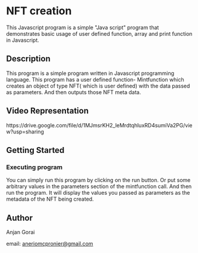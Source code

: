 <h1>NFT creation </h1>

This Javascript program is a simple "Java script" program that demonstrates basic usage of user defined function, array and print function in Javascript.
<h2>Description</h2>
This program is a simple program written in Javascript programming language. This program has a user defined function- Mintfunction which creates an object of type NFT( which is user defined) with the data passed as parameters. And then outputs those NFT meta data.

<h2> Video Representation</h2>
https://drive.google.com/file/d/1MJmsrKH2_leMrdtqhluxRD4sumiVa2PG/view?usp=sharing

<h2>Getting Started</h2>
<h3>Executing program</h3>
You can simply run this program by clicking on the run button. Or put some arbitrary values in the parameters section of the mintfunction call. And then run the program. It will display the values you passed as parameters as the metadata of the NFT being created.

<h2>Author</h2>
Anjan Gorai

email: aneriomcpronier@gmail.com
